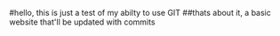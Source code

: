 #hello, this is just a test of my abilty to use GIT
##thats about it, a basic website that'll be updated with commits
